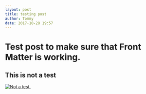 ```yaml
---
layout: post
title: testing post
author: Tommy
date: 2017-10-28 19:57
---
```

# Test post to make sure that Front Matter is working.

## This is not a test

[![Not a test.](http://img.youtube.com/vi/b7Rqs_8wf70/0.jpg)](http://www.youtube.com/watch?v=b7Rqs_8wf70)
